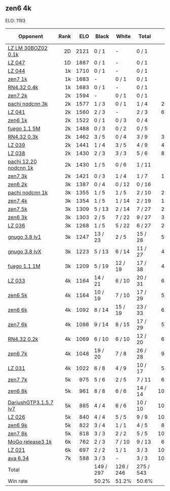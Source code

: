 ## zen6 4k ##

ELO: 1193

Opponent | Rank | ELO | Black | White | Total | Win rate
---------|-----:|----:|-------|-------|-------|-------:
[LZ LM 30BOZ02 0.1k](LZ%20LM%2030BOZ02%200.1k.md) | 2D | 2121 | 0 / 1 | - | 0 / 1 | 0.0%
[LZ 047](LZ%20047.md) | 1D | 1887 | 0 / 1 | - | 0 / 1 | 0.0%
[LZ 044](LZ%20044.md) | 1k | 1710 | 0 / 1 | - | 0 / 1 | 0.0%
[zen7 1k](zen7%201k.md) | 1k | 1683 | - | 0 / 1 | 0 / 1 | 0.0%
[RN4.32 0.4k](RN4.32%200.4k.md) | 1k | 1683 | 0 / 1 | - | 0 / 1 | 0.0%
[zen7 2k](zen7%202k.md) | 2k | 1594 | - | 0 / 1 | 0 / 1 | 0.0%
[pachi nodcnn 3k](pachi%20nodcnn%203k.md) | 2k | 1577 | 1 / 3 | 0 / 1 | 1 / 4 | 25.0%
[LZ 041](LZ%20041.md) | 2k | 1560 | 2 / 3 | - | 2 / 3 | 66.7%
[zen6 1k](zen6%201k.md) | 2k | 1522 | 0 / 1 | 0 / 3 | 0 / 4 | 0.0%
[fuego 1.1 5M](fuego%201.1%205M.md) | 2k | 1488 | 0 / 3 | 0 / 2 | 0 / 5 | 0.0%
[RN4.32 0.3k](RN4.32%200.3k.md) | 2k | 1462 | 3 / 5 | 0 / 4 | 3 / 9 | 33.3%
[LZ 039](LZ%20039.md) | 2k | 1441 | 1 / 4 | 3 / 5 | 4 / 9 | 44.4%
[LZ 038](LZ%20038.md) | 2k | 1430 | 2 / 3 | 3 / 3 | 5 / 6 | 83.3%
[pachi 12.20 nodcnn 1k](pachi%2012.20%20nodcnn%201k.md) | 2k | 1430 | 1 / 5 | 0 / 6 | 1 / 11 | 9.1%
[zen7 3k](zen7%203k.md) | 2k | 1421 | 0 / 3 | 1 / 4 | 1 / 7 | 14.3%
[zen6 2k](zen6%202k.md) | 3k | 1387 | 0 / 4 | 0 / 12 | 0 / 16 | 0.0%
[pachi nodcnn 1k](pachi%20nodcnn%201k.md) | 3k | 1355 | 1 / 5 | 1 / 5 | 2 / 10 | 20.0%
[zen7 4k](zen7%204k.md) | 3k | 1354 | 1 / 5 | 1 / 14 | 2 / 19 | 10.5%
[zen7 5k](zen7%205k.md) | 3k | 1309 | 5 / 13 | 2 / 14 | 7 / 27 | 25.9%
[zen6 3k](zen6%203k.md) | 3k | 1303 | 2 / 5 | 7 / 22 | 9 / 27 | 33.3%
[LZ 036](LZ%20036.md) | 3k | 1268 | 1 / 5 | 5 / 22 | 6 / 27 | 22.2%
[gnugo 3.8 lv1](gnugo%203.8%20lv1.md) | 3k | 1247 | 13 / 23 | 2 / 5 | 15 / 28 | 53.6%
[gnugo 3.8 lvX](gnugo%203.8%20lvX.md) | 3k | 1223 | 5 / 13 | 6 / 14 | 11 / 27 | 40.7%
[fuego 1.1 1M](fuego%201.1%201M.md) | 3k | 1209 | 5 / 19 | 12 / 19 | 17 / 38 | 44.7%
[LZ 033](LZ%20033.md) | 4k | 1164 | 14 / 21 | 6 / 10 | 20 / 31 | 64.5%
[zen6 5k](zen6%205k.md) | 4k | 1164 | 10 / 19 | 7 / 10 | 17 / 29 | 58.6%
[zen6 6k](zen6%206k.md) | 4k | 1092 | 8 / 14 | 15 / 19 | 23 / 33 | 69.7%
[zen7 6k](zen7%206k.md) | 4k | 1086 | 9 / 14 | 8 / 15 | 17 / 29 | 58.6%
[RN4.32 0.2k](RN4.32%200.2k.md) | 4k | 1069 | 6 / 10 | 6 / 10 | 12 / 20 | 60.0%
[zen6 7k](zen6%207k.md) | 4k | 1048 | 19 / 20 | 7 / 8 | 26 / 28 | 92.9%
[LZ 031](LZ%20031.md) | 4k | 1022 | 6 / 8 | 4 / 9 | 10 / 17 | 58.8%
[zen7 7k](zen7%207k.md) | 5k | 975 | 5 / 6 | 2 / 5 | 7 / 11 | 63.6%
[zen6 8k](zen6%208k.md) | 5k | 961 | 8 / 8 | 6 / 6 | 14 / 14 | 100.0%
[DariushGTP3.1.5.7 lv7](DariushGTP3.1.5.7%20lv7.md) | 5k | 885 | 4 / 4 | 6 / 6 | 10 / 10 | 100.0%
[LZ 026](LZ%20026.md) | 5k | 840 | 4 / 4 | 5 / 5 | 9 / 9 | 100.0%
[zen6 9k](zen6%209k.md) | 5k | 822 | 3 / 4 | 1 / 1 | 4 / 5 | 80.0%
[zen7 8k](zen7%208k.md) | 5k | 818 | 3 / 3 | 2 / 2 | 5 / 5 | 100.0%
[MoGo release3 1k](MoGo%20release3%201k.md) | 6k | 762 | 2 / 3 | 7 / 10 | 9 / 13 | 69.2%
[LZ 021](LZ%20021.md) | 6k | 697 | 2 / 2 | 1 / 1 | 3 / 3 | 100.0%
[aya 6.34](aya%206.34.md) | 7k | 588 | 3 / 3 | - | 3 / 3 | 100.0%
Total | | | 149 / 297 | 126 / 246 | 275 / 543 | 
Win rate| | | 50.2% | 51.2% | 50.6% | 
